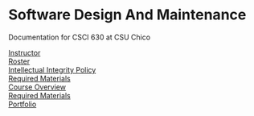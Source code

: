 # Software Design And Maintenance
Documentation for CSCI 630 at CSU Chico

[Instructor](Instructor.md)<br>
[Roster](roster.md) <br>
[Intellectual Integrity Policy](Integrity_Policy.md) <br>
[Required Materials](requiredMaterials.md) <br>
[Course Overview](CourseOverview.md) <br>
[Required Materials](requiredMaterials.md)<br>
[Portfolio](portfolio/README.md)<br>
